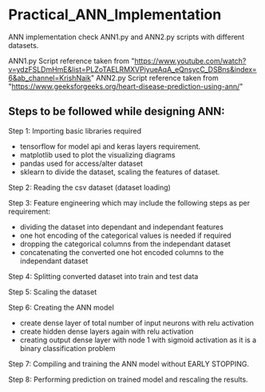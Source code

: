 # Practical_ANN_Implementation
ANN implementation check ANN1.py and ANN2.py scripts with different datasets.  

ANN1.py Script reference taken from "https://www.youtube.com/watch?v=ydzFSLDmHmE&list=PLZoTAELRMXVPiyueAqA_eQnsycC_DSBns&index=6&ab_channel=KrishNaik"
ANN2.py Script reference taken from "https://www.geeksforgeeks.org/heart-disease-prediction-using-ann/"

Steps to be followed while designing ANN:
--------------------------------------------

Step 1: 
Importing basic libraries required
- tensorflow for model api and keras layers requirement.
- matplotlib used to plot the visualizing diagrams
- pandas used for access/alter dataset
- sklearn to divide the dataset, scaling the features of dataset.

Step 2:
Reading the csv dataset (dataset loading)

Step 3: 
Feature engineering which may include the following steps as per requirement:
- dividing the dataset into dependant and independant features 
- one hot encoding of the categorical values is needed if required
- dropping the categorical columns from the independant dataset
- concatenating the converted one hot encoded columns to the independant dataset

Step 4: 
Splitting converted dataset into train and test data

Step 5: 
Scaling the dataset

Step 6: 
Creating the ANN model
- create dense layer of total number of input neurons with relu activation
- create hidden dense layers again with relu activation
- creating output dense layer with node 1 with sigmoid activation as it is a binary classification problem

Step 7: 
Compiling and training the ANN model without EARLY STOPPING.

Step 8:
Performing prediction on trained model and rescaling the results.
